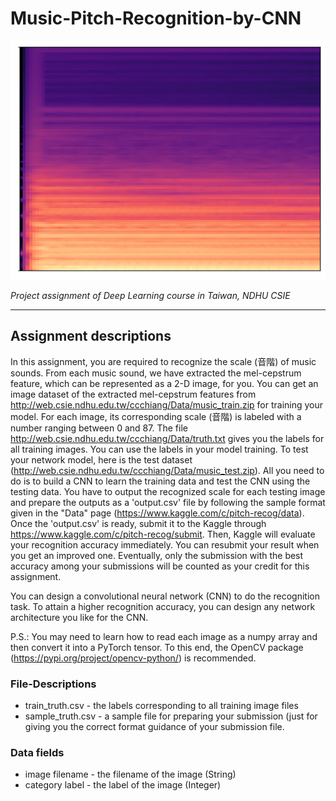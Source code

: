 # Music-Pitch-Recognition-by-CNN

![images](docs/images/example.png)

_Project assignment of Deep Learning course in Taiwan, NDHU CSIE_

---
## Assignment descriptions
In this assignment, you are required to recognize the scale (音階) of music sounds. From each music sound, we have extracted the mel-cepstrum feature, which can be represented as a 2-D image, for you. You can get an image dataset of the extracted mel-cepstrum features from http://web.csie.ndhu.edu.tw/ccchiang/Data/music_train.zip for training your model. For each image, its corresponding scale (音階) is labeled with a number ranging between 0 and 87. The file http://web.csie.ndhu.edu.tw/ccchiang/Data/truth.txt gives you the labels for all training images. You can use the labels in your model training. To test your network model, here is the test dataset (http://web.csie.ndhu.edu.tw/ccchiang/Data/music_test.zip). All you need to do is to build a CNN to learn the training data and test the CNN using the testing data. You have to output the recognized scale for each testing image and prepare the outputs as a 'output.csv' file by following the sample format given in the "Data" page (https://www.kaggle.com/c/pitch-recog/data). Once the 'output.csv' is ready, submit it to the Kaggle through https://www.kaggle.com/c/pitch-recog/submit. Then, Kaggle will evaluate your recognition accuracy immediately. You can resubmit your result when you get an improved one. Eventually, only the submission with the best accuracy among your submissions will be counted as your credit for this assignment.

You can design a convolutional neural network (CNN) to do the recognition task. To attain a higher recognition accuracy, you can design any network architecture you like for the CNN.

P.S.: You may need to learn how to read each image as a numpy array and then convert it into a PyTorch tensor. To this end, the OpenCV package (https://pypi.org/project/opencv-python/) is recommended.

### File-Descriptions
* train_truth.csv - the labels corresponding to all training image files
* sample_truth.csv - a sample file for preparing your submission (just for giving you the correct format guidance of your submission file.

### Data fields
* image filename - the filename of the image (String)
* category label - the label of the image (Integer)
